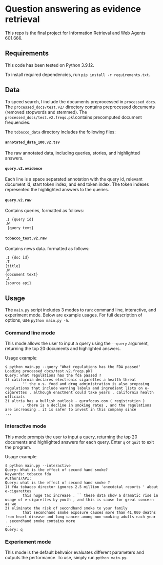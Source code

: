 # Question answering as evidence retrieval 
 This repo is the final project for Information Retrieval and Web Agents 601.666.

## Requirements

This code has been tested on Python 3.9.12.

To install required dependencies, run `pip install -r requirements.txt`.

## Data
To speed search, I include the documents preprocessed in `processed_docs`.
The `processed_docs/test.v2/` directory contains preprocessed documents (removed stopwords and stemmed). 
The `processed_docs/test.v2.freqs.pkl`contains precomputed document frequencies. 

The `tobacco_data` directory includes the following files:
#### `annotated_data_100.v2.tsv`
 The raw annotated data, including queries, stories, and highlighted answers.
#### `query.v2.evidence` 
Each line is a space separated annotation with the query id, relevant document id, start token index, and end token index. The token indexes represented the highlighted answers to the queries.

#### `query.v2.raw`
Contains queries, formatted as follows:
```
.I {query id}
.W
 {query text}
 ```
#### `tobacco_test.v2.raw`
Contains news data. formatted as follows:
```
.I {doc id}
.T 
{title}
.W 
{document text}
.A 
{source api}
```

## Usage

The `main.py` script includes 3 modes to run: command line, interactive, and experiment mode. Below are example usages. For full description of options, use `python main.py -h`.

### Command line mode
This mode allows the user to input a query using the `--query` argument, returning the top 20 documents and highlighted answers.

Usage example:
```
$ python main.py --query "What regulations has the FDA passed"
Loading processed_docs/test.v2.freqs.pkl
Query: what regulations has the fda passed ?
1) california declares electronic cigarettes a health threat
        '' the u.s. food and drug administration is also proposing regulations that include warning labels and ingredient lists on e-cigarettes , although enactment could take years . california health officials
2) altria has a bullish outlook - gurufocus.com ( registration )
        . there is a decline in smoking rates , and the regulations are increasing . it is safer to invest in this company since
...
```
### Interactive mode
This mode prompts the user to input a query, returning the top 20 documents and highlighted answers for each query. Enter `q` or `quit` to exit the program.

Usage example:
```
$ python main.py --interactive  
Query: What is the effect of second hand smoke?
Keywords: tobacco fda
Authors/API: 
Query: what is the effect of second hand smoke ?
1) fda tobacco director ignores 2.5 million 'anecdotal reports ' about e-cigarettes
        this huge tax increase . `` these data show a dramatic rise in usage of e-cigarettes by youth , and this is cause for great concern as we
2) eliminate the risk of secondhand smoke to your family
        that secondhand smoke exposure causes more than 41,000 deaths from heart disease and lung cancer among non-smoking adults each year . secondhand smoke contains more
...
Query: q
```

### Experiement mode

This mode is the default behvaior evaluates different parameters and outputs the performance. To use, simply run `python main.py`.

